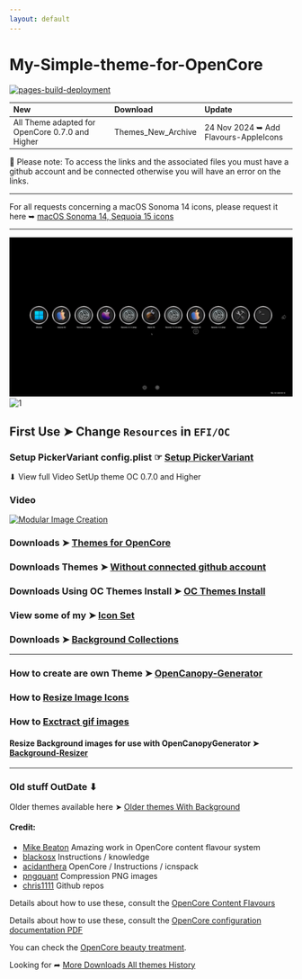```yaml
---
layout: default
---
```


# My-Simple-theme-for-OpenCore 

[![pages-build-deployment](https://github.com/chris1111/My-Simple-OC-Themes/actions/workflows/pages/pages-build-deployment/badge.svg)](https://github.com/chris1111/My-Simple-OC-Themes/actions/workflows/pages/pages-build-deployment)

New|Download|Update|
:----|:----|:----|
All Theme adapted for OpenCore 0.7.0 and Higher|Themes_New_Archive|24 Nov 2024 ➥ Add Flavours-AppleIcons|



🚫 Please note: To access the links and the associated files you must have a github account and be connected otherwise you will have an error on the links.

------------------------------------------------------------------------------

For all requests concerning a macOS Sonoma 14 icons, please request it here ➥ [ macOS Sonoma 14, Sequoia 15 icons](https://github.com/chris1111/My-Simple-OC-Themes/discussions/18)

------------------------------------------------------------------------------

<img width="850" alt="1" src="https://github.com/chris1111/My-Simple-OC-Themes/raw/master/View%20Boot%200.7/Flavours-SimpleRond.png">

<img width="850" alt="1" src="https://user-images.githubusercontent.com/6248794/160475409-d061266f-c27a-42b3-89ed-036bb19757d8.gif">


## First Use ➤  Change `Resources` in `EFI/OC`


### Setup PickerVariant config.plist  ☞ [Setup PickerVariant](https://github.com/chris1111/My-Simple-OC-Themes/blob/master/Setup-PickerVariant.md)



⬇︎ View full Video SetUp theme OC 0.7.0 and Higher

### Video

[![Modular Image Creation](https://user-images.githubusercontent.com/6248794/185791797-577c1804-cbdb-4c9e-a6f7-fab3b8da6355.png)](https://youtu.be/jMYX4xlTJEE)

### Downloads ➤ [Themes for OpenCore](https://github.com/chris1111/My-Simple-OC-Themes/releases/tag/Archive_New-Themes)

### Downloads Themes ➤ [Without connected github account](https://htmlpreview.github.io/?https://github.com/chris1111/My-Simple-OC-Themes/blob/master/My%20Simple%20Theme%20OpenCore.html)

### Downloads Using OC Themes Install ➤ [OC Themes Install](https://github.com/chris1111/My-Simple-OC-Themes/blob/master/OC_Themes_Install.md)

### View some of my ➤ [Icon Set](https://github.com/chris1111/My-Simple-OC-Themes/blob/master/Icon%20Set.md)

### Downloads ➤ [Background Collections](https://github.com/chris1111/My-Simple-OC-Themes/blob/master/Background%20Collections.md)

------------------------------------------------------------------------------
### How to create are own Theme ➤ [OpenCanopy-Generator](https://github.com/chris1111/OpenCanopy-Generator)

### How to [Resize Image Icons](https://github.com/chris1111/Build-256-Icons)

### How to [Exctract gif images](https://github.com/chris1111/GifExtract)

#### Resize Background images for use with OpenCanopyGenerator ➤ [Background-Resizer](https://github.com/chris1111/Background-Resizer)

------------------------------------------------------------------------------
### Old stuff OutDate ⬇︎

Older themes available here ➤ [Older themes With Background](https://github.com/chris1111/My-Simple-OC-Themes/releases/tag/Archive_Themes-Old)

#### Credit:
- [Mike Beaton](https://github.com/mikebeaton) Amazing work in OpenCore content flavour system
- [blackosx](https://github.com/blackosx) Instructions / knowledge
- [acidanthera](https://github.com/acidanthera/OpenCorePkg) OpenCore / Instructions / icnspack
- [pngquant](https://pngquant.org) Compression PNG images
- [chris1111](https://github.com/chris1111/) Github repos

Details about how to use these, consult the [OpenCore Content Flavours](https://github.com/acidanthera/OpenCorePkg/blob/master/Docs/Flavours.md)

Details about how to use these, consult the [OpenCore configuration documentation PDF](https://github.com/acidanthera/OpenCorePkg/blob/master/Docs/Configuration.pdf)

You can check the [OpenCore beauty treatment](https://dortania.github.io/OpenCore-Post-Install/cosmetic/gui.html#setting-up-opencores-gui).

Looking for ➦ [More Downloads All themes History](https://github.com/chris1111/My-Simple-OC-Themes/releases/tag/Archive_New_Themes)
